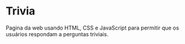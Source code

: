 # Trivia
Pagina da web usando HTML, CSS e JavaScript para permitir que os usuários respondam a perguntas triviais.
